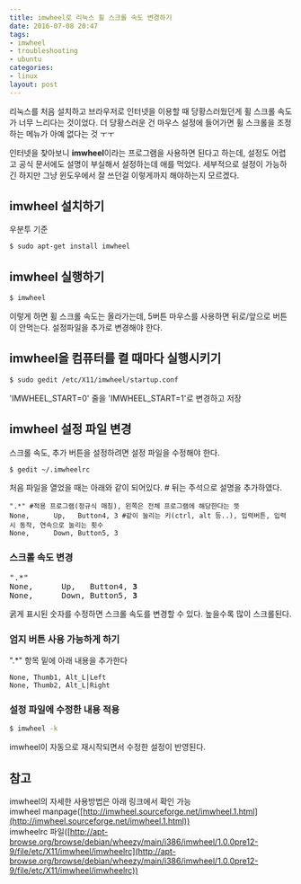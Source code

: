 ```yaml
---
title: imwheel로 리눅스 휠 스크롤 속도 변경하기
date: 2016-07-08 20:47
tags:
- imwheel
- troubleshooting
- ubuntu
categories:
- linux
layout: post
---
```


리눅스를 처음 설치하고 브라우저로 인터넷을 이용할 때 당황스러웠던게 휠 스크롤 속도가 너무 느리다는 것이었다. 더 당황스러운 건 마우스 설정에 들어가면 휠 스크롤을 조정하는 메뉴가 아예 없다는 것 ㅜㅜ

인터넷을 찾아보니 **imwheel**이라는 프로그램을 사용하면 된다고 하는데, 설정도 어렵고 공식 문서에도 설명이 부실해서 설정하는데 애를 먹었다. 세부적으로 설정이 가능하긴 하지만 그냥 윈도우에서 잘 쓰던걸 이렇게까지 해야하는지 모르겠다.

## imwheel 설치하기

우분투 기준

```bash
$ sudo apt-get install imwheel
```

## imwheel 실행하기

```bash
$ imwheel
```
이렇게 하면 휠 스크롤 속도는 올라가는데, 5버튼 마우스를 사용하면 뒤로/앞으로 버튼이 안먹는다. 설정파일을 추가로 변경해야 한다.


## imwheel을 컴퓨터를 켤 때마다 실행시키기

```bash
$ sudo gedit /etc/X11/imwheel/startup.conf
```

'IMWHEEL\_START=0' 줄을 'IMWHEEL\_START=1'로 변경하고 저장

## imwheel 설정 파일 변경

스크롤 속도, 추가 버튼을 설정하려면 설정 파일을 수정해야 한다.

```bash
$ gedit ~/.imwheelrc
```

처음 파일을 열었을 때는 아래와 같이 되어있다. # 뒤는 주석으로 설명을 추가하였다.

```
".*" #적용 프로그램(정규식 매칭), 왼쪽은 전체 프로그램에 해당한다는 뜻
None,      Up,   Button4, 3 #같이 눌리는 키(ctrl, alt 등..), 입력버튼, 입력 시 동작, 연속으로 눌리는 횟수
None,      Down, Button5, 3
```

### 스크롤 속도 변경

<pre>
".*"
None,      Up,   Button4, <b>3</b> 
None,      Down, Button5, <b>3</b>
</pre>

굵게 표시된 숫자를 수정하면 스크롤 속도를 변경할 수 있다. 높을수록 많이 스크롤된다.
    
### 엄지 버튼 사용 가능하게 하기

".*" 항목 밑에 아래 내용을 추가한다

```
None, Thumb1, Alt_L|Left
None, Thumb2, Alt_L|Right
```

### 설정 파일에 수정한 내용 적용

```bash
$ imwheel -k
```

imwheel이 자동으로 재시작되면서 수정한 설정이 반영된다. 

## 참고

imwheel의 자세한 사용방법은 아래 링크에서 확인 가능  
imwheel manpage([http://imwheel.sourceforge.net/imwheel.1.html](http://imwheel.sourceforge.net/imwheel.1.html))  
imwheelrc 파일([http://apt-browse.org/browse/debian/wheezy/main/i386/imwheel/1.0.0pre12-9/file/etc/X11/imwheel/imwheelrc](http://apt-browse.org/browse/debian/wheezy/main/i386/imwheel/1.0.0pre12-9/file/etc/X11/imwheel/imwheelrc))

